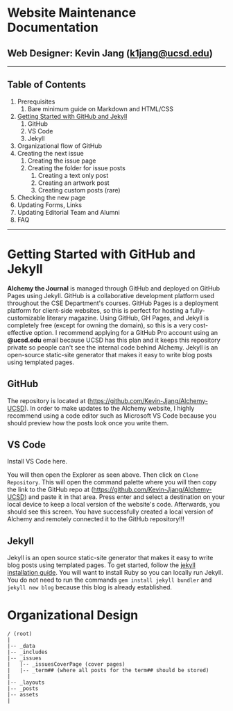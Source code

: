 # Website Maintenance Documentation
## Web Designer: Kevin Jang (k1jang@ucsd.edu)

---
## Table of Contents
1. Prerequisites
   1. Bare minimum guide on Markdown and HTML/CSS
2. <a href="">Getting Started with GitHub and Jekyll</a>
   1. GitHub
   2. VS Code
   3. Jekyll
3. Organizational flow of GitHub
4. Creating the next issue
   1. Creating the issue page
   2. Creating the folder for issue posts
      1. Creating a text only post
      2. Creating an artwork post
      3. Creating custom posts (rare)
5. Checking the new page
6. Updating Forms, Links
7. Updating Editorial Team and Alumni
8. FAQ
---
# Getting Started with GitHub and Jekyll
**Alchemy the Journal** is managed through GitHub and deployed on GitHub Pages using Jekyll. GitHub is a collaborative development platform used throughout the CSE Department's courses. GitHub Pages is a deployment platform for client-side websites, so this is perfect for hosting a fully-customizable literary magazine. Using GitHub, GH Pages, and Jekyll is completely free (except for owning the domain), so this is a very cost-effective option. I recommend applying for a GitHub Pro account using an **@ucsd.edu** email because UCSD has this plan and it keeps this repository private so people can't see the internal code behind Alchemy. Jekyll is an open-source static-site generator that makes it easy to write blog posts using templated pages.

## GitHub
The repository is located at (https://github.com/Kevin-Jjang/Alchemy-UCSD). In order to make updates to the Alchemy website, I highly recommend using a code editor such as Microsoft VS Code because you should preview how the posts look once you write them. 

## VS Code

Install VS Code here. 

You will then open the Explorer as seen above. Then click on ```Clone Repository```. This will open the command palette where you will then copy the link to the GitHub repo at (https://github.com/Kevin-Jjang/Alchemy-UCSD) and paste it in that area. Press enter and select a destination on your local device to keep a local version of the website's code. Afterwards, you should see this screen. You have successfully created a local version of Alchemy and remotely connected it to the GitHub repository!!! 

## Jekyll 
Jekyll is an open source static-site generator that makes it easy to write blog posts using templated pages. To get started, follow the [jekyll installation guide](https://jekyllrb.com/docs/installation/). You will want to install Ruby so you can locally run Jekyll. You do not need to run the commands ```gem install jekyll bundler``` and ``` jekyll new blog``` because this blog is already established.

# Organizational Design

```
/ (root)
| 
|-- _data
|-- _includes
|-- _issues
|   |-- _issuesCoverPage (cover pages)
|   |-- _term## (where all posts for the term## should be stored)
|
|-- _layouts
|-- _posts
|-- assets
| 
```

